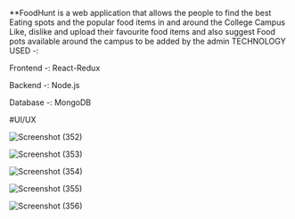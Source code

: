 **FoodHunt is a web application that allows the people to find the best Eating spots and the popular food items in and around the College Campus
Like, dislike and upload their favourite food items and also suggest Food pots available around the campus to be added by the admin
TECHNOLOGY USED -:

Frontend -: React-Redux

Backend -: Node.js

Database -: MongoDB


#UI/UX

![Screenshot (352)](https://user-images.githubusercontent.com/53971925/175819451-bacb16d6-71aa-4073-9e0e-45a4e48b3d7b.png)

![Screenshot (353)](https://user-images.githubusercontent.com/53971925/175819503-24b573fd-984a-48dd-bc68-2925eb9f8605.png)

![Screenshot (354)](https://user-images.githubusercontent.com/53971925/175819537-5a0450a6-5bad-4418-96fb-a496d534ecfe.png)

![Screenshot (355)](https://user-images.githubusercontent.com/53971925/175819512-2f0d49dc-6435-47b3-8170-1db5b2ce2594.png)

![Screenshot (356)](https://user-images.githubusercontent.com/53971925/175819576-0d1e9678-7261-48ae-afd5-6bfc05b7062d.png)



